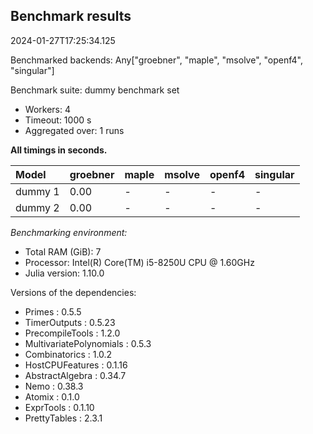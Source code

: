 ## Benchmark results

2024-01-27T17:25:34.125

Benchmarked backends: Any["groebner", "maple", "msolve", "openf4", "singular"]

Benchmark suite: dummy benchmark set

- Workers: 4
- Timeout: 1000 s
- Aggregated over: 1 runs

**All timings in seconds.**

|Model|groebner|maple|msolve|openf4|singular|
|:----|---|---|---|---|---|
|dummy 1|0.00| - | - | - | - |
|dummy 2|0.00| - | - | - | - |

*Benchmarking environment:*

* Total RAM (GiB): 7
* Processor: Intel(R) Core(TM) i5-8250U CPU @ 1.60GHz
* Julia version: 1.10.0

Versions of the dependencies:

* Primes : 0.5.5
* TimerOutputs : 0.5.23
* PrecompileTools : 1.2.0
* MultivariatePolynomials : 0.5.3
* Combinatorics : 1.0.2
* HostCPUFeatures : 0.1.16
* AbstractAlgebra : 0.34.7
* Nemo : 0.38.3
* Atomix : 0.1.0
* ExprTools : 0.1.10
* PrettyTables : 2.3.1
